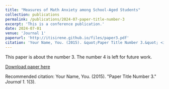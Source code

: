 ```yaml
---
title: "Measures of Math Anxiety among School-Aged Students"
collection: publications
permalink: /publications/2024-07-paper-title-number-3
excerpt: 'This is a conference publication.'
date: 2024-07-01
venue: 'Journal 1'
paperurl: 'http://itisirene.github.io/files/paper3.pdf'
citation: 'Your Name, You. (2015). &quot;Paper Title Number 3.&quot; <i>Journal 1</i>. 1(3).'
---
```

This paper is about the number 3. The number 4 is left for future work.

[Download paper here](http://academicpages.github.io/files/paper3.pdf)

Recommended citation: Your Name, You. (2015). "Paper Title Number 3." <i>Journal 1</i>. 1(3).
